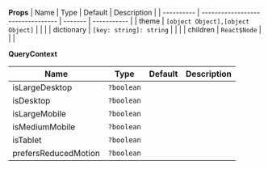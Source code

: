 **Props**
| Name | Type | Default | Description |
| ---------- | --------------------------------- | ------- | ----------- |
| theme | `[object Object],[object Object]` | | |
| dictionary | `[key: string]: string` | | |
| children | `React$Node` | | |

**QueryContext**

| Name                 | Type       | Default | Description |
| -------------------- | ---------- | ------- | ----------- |
| isLargeDesktop       | `?boolean` |         |             |
| isDesktop            | `?boolean` |         |             |
| isLargeMobile        | `?boolean` |         |             |
| isMediumMobile       | `?boolean` |         |             |
| isTablet             | `?boolean` |         |             |
| prefersReducedMotion | `?boolean` |         |             |
